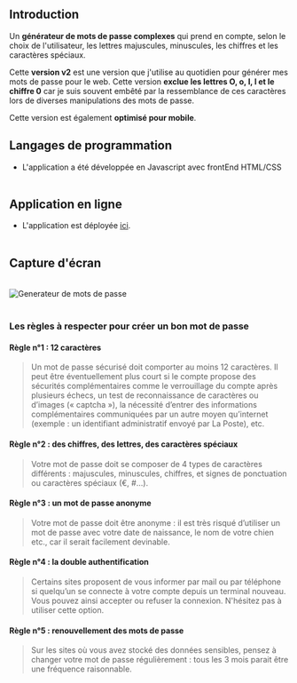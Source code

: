 ## Introduction
Un **générateur de mots de passe complexes** qui prend en compte, selon le choix de l'utilisateur, les lettres majuscules, minuscules, les chiffres et les caractères spéciaux.

Cette **version v2** est une version que j'utilise au quotidien pour générer mes mots de passe pour le web.
Cette version **exclue les lettres O, o, I, l et le chiffre 0** car je suis souvent embêté par la ressemblance de ces caractères lors de diverses manipulations des mots de passe.

Cette version est également **optimisé pour mobile**.

## Langages de programmation
- L'application a été développée en Javascript avec frontEnd HTML/CSS</br></br>

## Application en ligne
- L'application est déployée [ici](http://dev.dagdemir.fr/js/03/).</br></br>

## Capture d'écran
</br><img src="https://i.imgur.com/GGdUyWS.jpeg" alt="Generateur de mots de passe"/></br></br>

### Les règles à respecter pour créer un bon mot de passe

#### Règle n°1 : 12 caractères
> Un mot de passe sécurisé doit comporter au moins 12 caractères. Il peut être éventuellement plus court si le compte propose des sécurités complémentaires comme le verrouillage du compte après plusieurs échecs, un test de reconnaissance de caractères ou d’images (« captcha »), la nécessité d’entrer des informations complémentaires communiquées par un autre moyen qu’internet (exemple : un identifiant administratif envoyé par La Poste), etc.

#### Règle n°2 : des chiffres, des lettres, des caractères spéciaux
> Votre mot de passe doit se composer de 4 types de caractères différents : majuscules, minuscules, chiffres, et signes de ponctuation ou caractères spéciaux (€, #...).

#### Règle n°3 : un mot de passe anonyme
> Votre mot de passe doit être anonyme : il est très risqué d’utiliser un mot de passe avec votre date de naissance, le nom de votre chien etc., car il serait facilement devinable.

#### Règle n°4 : la double authentification
> Certains sites proposent de vous informer par mail ou par téléphone si quelqu’un se connecte à votre compte depuis un terminal nouveau. Vous pouvez ainsi accepter ou refuser la connexion. N'hésitez pas à utiliser cette option.

#### Règle n°5 : renouvellement des mots de passe
> Sur les sites où vous avez stocké des données sensibles, pensez à changer votre mot de passe régulièrement : tous les 3 mois parait être une fréquence raisonnable.
